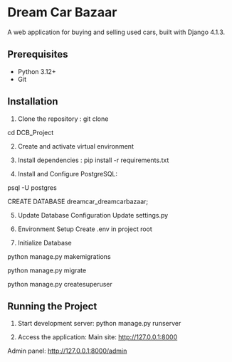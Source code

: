 # Dream Car Bazaar

A web application for buying and selling used cars, built with Django 4.1.3.

## Prerequisites

- Python 3.12+
- Git

## Installation

1. Clone the repository :
git clone <your-repository-url>

cd DCB_Project

2. Create and activate virtual environment

3. Install dependencies :
pip install -r requirements.txt

4. Install and Configure PostgreSQL:

psql -U postgres

CREATE DATABASE dreamcar_dreamcarbazaar;

5. Update Database Configuration Update settings.py

6. Environment Setup Create .env in project root

7. Initialize Database

python manage.py makemigrations

python manage.py migrate

python manage.py createsuperuser

## Running the Project
1. Start development server:
python manage.py runserver

2. Access the application:
Main site: http://127.0.0.1:8000

Admin panel: http://127.0.0.1:8000/admin

